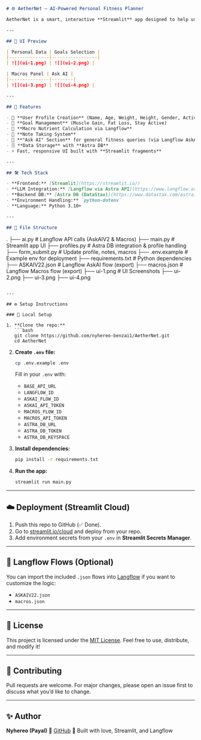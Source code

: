 

```markdown
# 🌐 AetherNet – AI-Powered Personal Fitness Planner

AetherNet is a smart, interactive **Streamlit** app designed to help users set and track their fitness goals using personalized AI insights. It uses **Langflow (Astra)** to generate dynamic answers and personalized macro recommendations based on user profiles. Data is stored securely using **Astra DB**.

---

## 📸 UI Preview

| Personal Data | Goals Selection |
|---------------|-----------------|
| ![](ui-1.png) | ![](ui-2.png) |

| Macros Panel | Ask AI |
|---------------|--------|
| ![](ui-3.png) | ![](ui-4.png) |

---

## 🚀 Features

- 🔐 **User Profile Creation** (Name, Age, Weight, Height, Gender, Activity Level)
- 🎯 **Goal Management** (Muscle Gain, Fat Loss, Stay Active)
- 🧮 **Macro Nutrient Calculation via Langflow**
- 📝 **Note Taking System**
- 🤖 **"Ask AI" Section** for general fitness queries (via Langflow AskAIV2)
- 🗄️ **Data Storage** with **Astra DB**
- ⚡ Fast, responsive UI built with **Streamlit fragments**

---

## 🛠️ Tech Stack

- **Frontend:** [Streamlit](https://streamlit.io/)
- **LLM Integration:** [Langflow via Astra API](https://www.langflow.org/)
- **Backend DB:** [Astra DB (DataStax)](https://www.datastax.com/astra)
- **Environment Handling:** `python-dotenv`
- **Language:** Python 3.10+

---

## 📁 File Structure

```

.
├── ai.py                 # Langflow API calls (AskAIV2 & Macros)
├── main.py               # Streamlit app UI
├── profiles.py           # Astra DB integration & profile handling
├── form\_submit.py        # Update profile, notes, macros
├── .env.example          # Example env for deployment
├── requirements.txt      # Python dependencies
├── ASKAIV22.json         # Langflow AskAI flow (export)
├── macros.json           # Langflow Macros flow (export)
├── ui-1.png              # UI Screenshots
├── ui-2.png
├── ui-3.png
├── ui-4.png

````

---

## ⚙️ Setup Instructions

### 🔧 Local Setup

1. **Clone the repo:**
   ```bash
   git clone https://github.com/nyhereo-benzai1/AetherNet.git
   cd AetherNet
````

2. **Create `.env` file:**

   ```bash
   cp .env.example .env
   ```

   Fill in your `.env` with:

   * `BASE_API_URL`
   * `LANGFLOW_ID`
   * `ASKAI_FLOW_ID`
   * `ASKAI_API_TOKEN`
   * `MACROS_FLOW_ID`
   * `MACROS_API_TOKEN`
   * `ASTRA_DB_URL`
   * `ASTRA_DB_TOKEN`
   * `ASTRA_DB_KEYSPACE`

3. **Install dependencies:**

   ```bash
   pip install -r requirements.txt
   ```

4. **Run the app:**

   ```bash
   streamlit run main.py
   ```

---

## ☁️ Deployment (Streamlit Cloud)

1. Push this repo to GitHub (✅ Done).
2. Go to [streamlit.io/cloud](https://streamlit.io/cloud) and deploy from your repo.
3. Add environment secrets from your `.env` in **Streamlit Secrets Manager**.

---

## 🧪 Langflow Flows (Optional)

You can import the included `.json` flows into [Langflow](https://www.langflow.org/) if you want to customize the logic:

* `ASKAIV22.json`
* `macros.json`

---

## 📜 License

This project is licensed under the [MIT License](LICENSE).
Feel free to use, distribute, and modify it!

---

## 🙌 Contributing

Pull requests are welcome. For major changes, please open an issue first to discuss what you’d like to change.

---

## ✨ Author

**Nyhereo (Payal)**
🔗 [GitHub](https://github.com/nyhereo-benzai1)
🖤 Built with love, Streamlit, and Langflow

```

